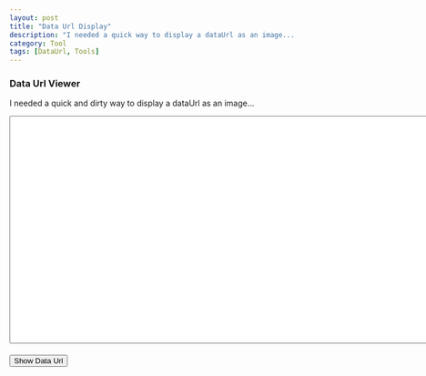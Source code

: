 ```yaml
---
layout: post
title: "Data Url Display"
description: "I needed a quick way to display a dataUrl as an image... "
category: Tool
tags: [DataUrl, Tools]
---
```



### Data Url Viewer ###

I needed a quick and dirty way to display a dataUrl as an image...   

<textarea id="dataUrlTextarea" style="width: 1020px; height: 400px; margin: 0 auto 20px;"></textarea>

<input type="button" id="dataUrlButton" value="Show Data Url">

<span id="imageResultText"></span>
<img id="imageResult" style="width: 100%"/>

<script src="//ajax.googleapis.com/ajax/libs/jquery/2.1.0/jquery.min.js"></script>

<script>
$('#dataUrlButton').click(function() {
    var dataUrl = $('#dataUrlTextarea').val();
    if (dataUrl.substr(0,10) != 'data:image') {
      $('#imageResultText').html('Does not appear to be a valid DataUrl, should be being with <code>data:image/(png|gif|jpeg)');      
    } else {
      var img = new Image();
      img.onload = function() {
        $('#imageResult').attr('src', dataUrl);
        $('#imageResultText').html('Width: ' + img.width + '<br/>Height: ' + img.height);
      } 
      img.onerror = function(e) {
        $('#imageResultText').html('Does not appear to be a valid image: ' + e);
      }
      
      img.src = dataUrl;
      
    }
});
</script>